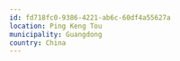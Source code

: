 ```yaml
---
id: fd718fc0-9386-4221-ab6c-60df4a55627a
location: Ping Keng Tou
municipality: Guangdong
country: China
---
```

